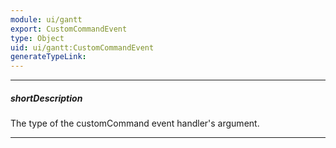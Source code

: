 ```yaml
---
module: ui/gantt
export: CustomCommandEvent
type: Object
uid: ui/gantt:CustomCommandEvent
generateTypeLink: 
---
```

---
##### shortDescription
The type of the customCommand event handler's argument.

---
<!-- Description goes here -->